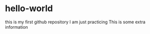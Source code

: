 # hello-world
this is my first github repository
I am just practicing
This is some extra information
